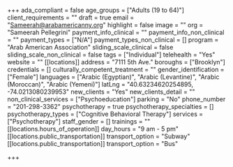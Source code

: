 +++
ada_compliant = false
age_groups = ["Adults (19 to 64)"]
client_requirements = ""
draft = true
email = "Sameerah@arabamericanny.org"
highlight = false
image = ""
org = "Sameerah Pellegrini"
payment_info_clinical = ""
payment_info_non_clinical = ""
payment_types = ["N/A"]
payment_types_non_clinical = []
program = "Arab American Association"
sliding_scale_clinical = false
sliding_scale_non_clinical = false
tags = ["Individual"]
telehealth = "Yes"
website = ""
[[locations]]
address = "7111 5th Ave."
boroughs = ["Brooklyn"]
credentials = []
culturally_competent_treatment = ""
gender_identification = ["Female"]
languages = ["Arabic (Egyptian)", "Arabic (Levantine)", "Arabic (Moroccan)", "Arabic (Yemeni)"]
latLng = "40.63234620254895, -74.0213080239953"
new_clients = "Yes"
new_clients_detail = ""
non_clinical_services = ["Psychoeducation"]
parking = "No"
phone_number = "201-298-3362"
psychotherapy = true
psychotherapy_specialties = []
psychotherapy_types = ["Cognitive Behavioral Therapy"]
services = ["Psychotherapy"]
staff_gender = []
trainings = ""
[[locations.hours_of_operation]]
day_hours = "9 am - 5 pm"
[[locations.public_transportation]]
transport_option = "Subway"
[[locations.public_transportation]]
transport_option = "Bus"

+++
